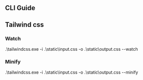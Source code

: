 ## CLI Guide

## Tailwind css

### Watch

.\tailwindcss.exe -i .\static\input.css -o .\static\output.css --watch

### Minify

.\tailwindcss.exe -i .\static\input.css -o .\static\output.css --minify
